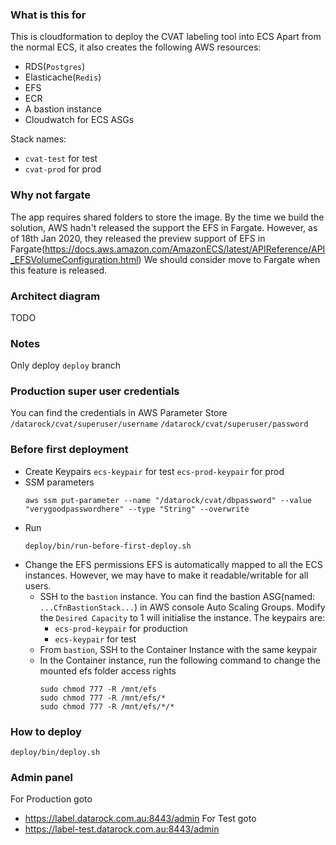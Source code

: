 ### What is this for
This is cloudformation to deploy the CVAT labeling tool into ECS
Apart from the normal ECS, it also creates the following AWS resources:
  - RDS(`Postgres`)
  - Elasticache(`Redis`)
  - EFS
  - ECR
  - A bastion instance
  - Cloudwatch for ECS ASGs

Stack names:
  - `cvat-test` for test
  - `cvat-prod` for prod

### Why not fargate
The app requires shared folders to store the image. By the time we build the solution, AWS hadn't released
the support the EFS in Fargate. However, as of 18th Jan 2020, they released the preview support of EFS in
Fargate(https://docs.aws.amazon.com/AmazonECS/latest/APIReference/API_EFSVolumeConfiguration.html)
We should consider move to Fargate when this feature is released.

### Architect diagram
TODO

### Notes
Only deploy `deploy` branch

### Production super user credentials

You can find the credentials in AWS Parameter Store
`/datarock/cvat/superuser/username`
`/datarock/cvat/superuser/password`

### Before first deployment
  - Create Keypairs
    `ecs-keypair` for test
    `ecs-prod-keypair` for prod
  - SSM parameters
    ```
    aws ssm put-parameter --name "/datarock/cvat/dbpassword" --value "verygoodpasswordhere" --type "String" --overwrite
    ```
  - Run
    ```
    deploy/bin/run-before-first-deploy.sh
    ```
  - Change the EFS permissions
    EFS is automatically mapped to all the ECS instances. However, we may have to make it readable/writable for all users.
    - SSH to the `bastion` instance.
      You can find the bastion ASG(named: `...CfnBastionStack...`) in AWS console Auto Scaling Groups.
      Modify the `Desired Capacity` to 1 will initialise the instance. The keypairs are:
        - `ecs-prod-keypair` for production
        - `ecs-keypair` for test
    - From `bastion`, SSH to the Container Instance with the same keypair
    - In the Container instance, run the following command to change the mounted efs folder access rights
      ```
      sudo chmod 777 -R /mnt/efs
      sudo chmod 777 -R /mnt/efs/*
      sudo chmod 777 -R /mnt/efs/*/*
      ```
### How to deploy
```
deploy/bin/deploy.sh
```
### Admin panel
For Production goto
  - https://label.datarock.com.au:8443/admin
For Test goto
  - https://label-test.datarock.com.au:8443/admin